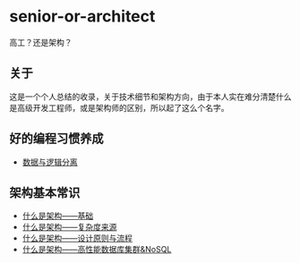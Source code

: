 # senior-or-architect

高工？还是架构？

## 关于

这是一个个人总结的收录，关于技术细节和架构方向，由于本人实在难分清楚什么是高级开发工程师，或是架构师的区别，所以起了这么个名字。

## 好的编程习惯养成

* [数据与逻辑分离](https://github.com/dumplings/senior-or-architect/issues/1)

## 架构基本常识

* [什么是架构——基础](https://github.com/dumplings/senior-or-architect/issues/2)
* [什么是架构——复杂度来源](https://github.com/dumplings/senior-or-architect/issues/3)
* [什么是架构——设计原则与流程](https://github.com/dumplings/senior-or-architect/issues/4)
* [什么是架构——高性能数据库集群&NoSQL](https://github.com/dumplings/senior-or-architect/issues/5)
